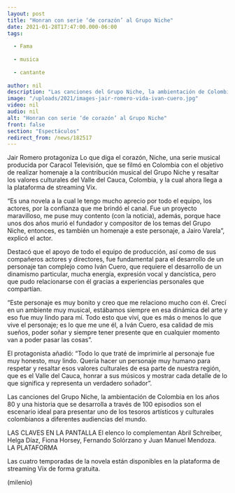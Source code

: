 ```yaml
---
layout: post
title: "Honran con serie ‘de corazón’ al Grupo Niche"
date: 2021-01-28T17:47:00.000-06:00
tags:
  
  - Fama
  
  - musica
  
  - cantante
  
author: nil
description: "Las canciones del Grupo Niche, la ambientación de Colombia en los años 80 y una historia que se desarrolla a través de 100 episodios son el escenario ideal para presentar uno de los tesoros artísticos y culturales colombianos."
image: "/uploads/2021/images-jair-romero-vida-ivan-cuero.jpg"
video: nil
audio: nil
alt: "Honran con serie ‘de corazón’ al Grupo Niche"
front: false
section: "Espectáculos"
redirect_from: /news/182517
---
```


Jair Romero protagoniza Lo que diga el corazón, Niche, una serie musical producida por Caracol Televisión, que se filmó en Colombia con el objetivo de realizar homenaje a la contribución musical del Grupo Niche y resaltar los valores culturales del Valle del Cauca, Colombia, y la cual ahora llega a la plataforma de streaming Vix. 

“Es una novela a la cual le tengo mucho aprecio por todo el equipo, los actores, por la confianza que me brindó el canal. Fue un proyecto maravilloso, me puse muy contento (con la noticia), además, porque hace unos dos años murió el fundador y compositor de los temas del Grupo Niche, entonces, es también un homenaje a este personaje, a Jairo Varela”, explicó el actor. 

Destacó que el apoyo de todo el equipo de producción, así como de sus compañeros actores y directores, fue fundamental para el desarrollo de un personaje tan complejo como Iván Cuero, que requiere el desarrollo de un dinamismo particular, mucha energía, expresión vocal y dancística, pero que pudo relacionarse con él gracias a experiencias personales que compartían. 

“Este personaje es muy bonito y creo que me relaciono mucho con él. Crecí en un ambiente muy musical, estábamos siempre en esa dinámica del arte y eso fue muy lindo para mí. Todo esto que viví, que es más o menos lo que vive el personaje; es lo que me une él, a Iván Cuero, esa calidad de mis sueños, poder soñar y siempre tener presente que en cualquier momento van a poder pasar las cosas”. 

El protagonista añadió: “Todo lo que traté de imprimirle al personaje fue muy honesto, muy lindo. Quería hacer un personaje muy humano para respetar y resaltar esos valores culturales de esa parte de nuestra región, que es el Valle del Cauca, honrar a sus músicos y mostrar cada detalle de lo que significa y representa un verdadero soñador”. 

Las canciones del Grupo Niche, la ambientación de Colombia en los años 80 y una historia que se desarrolla a través de 100 episodios son el escenario ideal para presentar uno de los tesoros artísticos y culturales colombianos a diferentes audiencias del mundo. 

LAS CLAVES 
EN LA PANTALLA 
El elenco lo complementan Abril Schreiber, Helga Díaz, Fiona Horsey, Fernando Solórzano y Juan Manuel Mendoza.  
LA PLATAFORMA 

Las cuatro temporadas de la novela están disponibles en la plataforma de streaming Vix de forma gratuita. 

(milenio)
